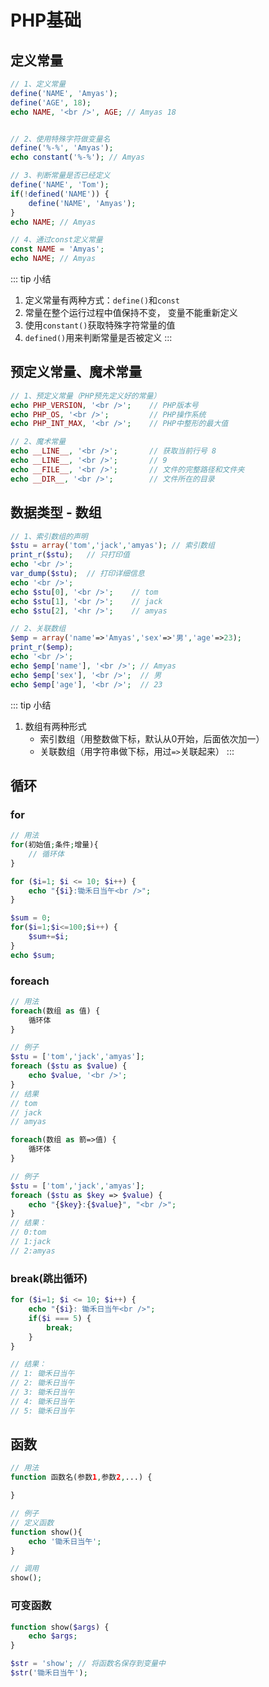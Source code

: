 # PHP基础

## 定义常量

``` php
// 1、定义常量
define('NAME', 'Amyas');
define('AGE', 18);
echo NAME, '<br />', AGE; // Amyas 18


// 2、使用特殊字符做变量名
define('%-%', 'Amyas');
echo constant('%-%'); // Amyas

// 3、判断常量是否已经定义
define('NAME', 'Tom');
if(!defined('NAME')) {
    define('NAME', 'Amyas');
}
echo NAME; // Amyas

// 4、通过const定义常量
const NAME = 'Amyas';
echo NAME; // Amyas
```
::: tip 小结
1. 定义常量有两种方式：`define()`和`const`
2. 常量在整个运行过程中值保持不变， 变量不能重新定义
3. 使用`constant()`获取特殊字符常量的值
4. `defined()`用来判断常量是否被定义
:::

## 预定义常量、魔术常量

``` php
// 1、预定义常量（PHP预先定义好的常量）
echo PHP_VERSION, '<br />';    // PHP版本号
echo PHP_OS, '<br />';         // PHP操作系统
echo PHP_INT_MAX, '<br />';    // PHP中整形的最大值

// 2、魔术常量
echo __LINE__, '<br />';       // 获取当前行号 8
echo __LINE__, '<br />';       // 9
echo __FILE__, '<br />';       // 文件的完整路径和文件夹
echo __DIR__, '<br />';        // 文件所在的目录
```

## 数据类型 - 数组

``` php
// 1、索引数组的声明
$stu = array('tom','jack','amyas'); // 索引数组
print_r($stu);   // 只打印值
echo '<br />';
var_dump($stu);  // 打印详细信息 
echo '<br />';
echo $stu[0], '<br />';    // tom
echo $stu[1], '<br />';    // jack
echo $stu[2], '<hr />';    // amyas

// 2、关联数组
$emp = array('name'=>'Amyas','sex'=>'男','age'=>23);
print_r($emp);
echo '<br />';
echo $emp['name'], '<br />'; // Amyas
echo $emp['sex'], '<br />';  // 男
echo $emp['age'], '<br />';  // 23
```

::: tip 小结

1. 数组有两种形式
   + 索引数组（用整数做下标，默认从0开始，后面依次加一）
   + 关联数组（用字符串做下标，用过`=>`关联起来）
:::

## 循环

### for

``` php
// 用法
for(初始值;条件;增量){
    // 循环体
}

for ($i=1; $i <= 10; $i++) { 
    echo "{$i}:锄禾日当午<br />";
}

$sum = 0;
for($i=1;$i<=100;$i++) {
    $sum+=$i;
}
echo $sum;
```

### foreach

``` php
// 用法
foreach(数组 as 值) {
    循环体
}

// 例子
$stu = ['tom','jack','amyas'];
foreach ($stu as $value) {
    echo $value, '<br />';
}
// 结果
// tom
// jack
// amyas

foreach(数组 as 箭=>值) {
    循环体
}

// 例子
$stu = ['tom','jack','amyas'];
foreach ($stu as $key => $value) {
    echo "{$key}:{$value}", "<br />";
}
// 结果：
// 0:tom
// 1:jack
// 2:amyas
```

### break(跳出循环)

``` php
for ($i=1; $i <= 10; $i++) { 
    echo "{$i}: 锄禾日当午<br />";
    if($i === 5) {
        break;
    }
}

// 结果：
// 1: 锄禾日当午
// 2: 锄禾日当午
// 3: 锄禾日当午
// 4: 锄禾日当午
// 5: 锄禾日当午
```

## 函数

``` php
// 用法
function 函数名(参数1,参数2,...) {

}

// 例子
// 定义函数
function show(){
    echo '锄禾日当午';
}

// 调用
show();
```

### 可变函数

``` php
function show($args) {
    echo $args;
}

$str = 'show'; // 将函数名保存到变量中
$str('锄禾日当午');
```
